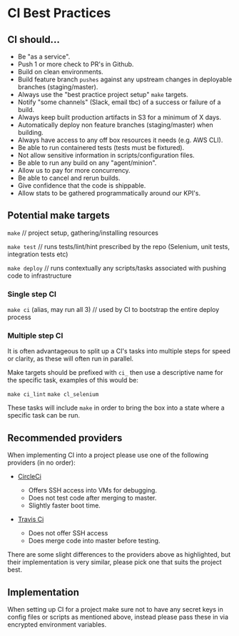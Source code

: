 # CI Best Practices

## CI should...

- Be "as a service".
- Push 1 or more check to PR's in Github.
- Build on clean environments.
- Build feature branch `pushes` against any upstream changes in deployable branches (staging/master).
- Always use the "best practice project setup" `make` targets.
- Notify "some channels" (Slack, email tbc) of a success or failure of a build.
- Always keep built production artifacts in S3 for a minimum of X days.
- Automatically deploy non feature branches (staging/master) when building.
- Always have access to any off box resources it needs (e.g. AWS CLI).
- Be able to run containered tests (tests must be fixtured).
- Not allow sensitive information in scripts/configuration files.
- Be able to run any build on any "agent/minion".
- Allow us to pay for more concurrency.
- Be able to cancel and rerun builds.
- Give confidence that the code is shippable.
- Allow stats to be gathered programmatically around our KPI's.

## Potential make targets

`make` // project setup, gathering/installing resources

`make test` // runs tests/lint/hint prescribed by the repo (Selenium, unit tests, integration tests etc)

`make deploy` // runs contextually any scripts/tasks associated with pushing code to infrastructure

### Single step CI

`make ci` (alias, may run all 3) // used by CI to bootstrap the entire deploy process

### Multiple step CI

It is often advantageous to split up a CI's tasks into multiple steps for speed or clarity, as these will often run in parallel.

Make targets should be prefixed with `ci_` then use a descriptive name for the specific task, examples of this would be:

`make ci_lint`
`make cl_selenium`

These tasks will include `make` in order to bring the box into a state where a specific task can be run.

## Recommended providers

When implementing CI into a project please use one of the following providers (in no order):

* [CircleCi](https://circleci.com/)
    * Offers SSH access into VMs for debugging.
    * Does not test code after merging to master.
    * Slightly faster boot time.

* [Travis Ci](http://docs.travis-ci.com/)
    * Does not offer SSH access
    * Does merge code into master before testing.

There are some slight differences to the providers above as highlighted, but their implementation is very similar, please pick one that suits the project best.

## Implementation

When setting up CI for a project make sure not to have any secret keys in config files or scripts as mentioned above, instead please pass these in via encrypted environment variables.